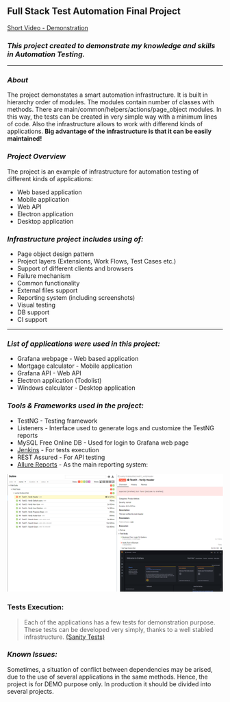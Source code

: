 ## **Full Stack Test Automation Final Project**
[Short Video - Demonstration](https://vimeo.com/658418465)
### **_This project created to demonstrate my knowledge and skills in Automation Testing._**
***
### _About_
The project demonstates a smart automation infrastructure. It is built in hierarchy order of modules. The modules contain number of classes with methods.
There are main/common/helpers/actions/page_object modules.
In this way, the tests can be created in very simple way with a minimum lines of code.
Also the infrastructure allows to work with differend kinds of applications.
**Big advantage of the infrastructure is that it can be easily maintained!**

### _Project Overview_

The project is an example of infrastructure for automation testing of different kinds of applications:
* Web based application
* Mobile application
* Web API
* Electron application
* Desktop application

### **_Infrastructure project includes using of:_**
* Page object design pattern
* Project layers (Extensions, Work Flows, Test Cases etc.)
* Support of different clients and browsers
* Failure mechanism
* Common functionality
* External files support
* Reporting system (including screenshots)
* Visual testing
* DB support
* CI support  

***

### _List of applications were used in this project:_
* Grafana webpage - Web based application
* Mortgage calculator - Mobile application
* Grafana API - Web API
* Electron application (Todolist)
* Windows calculator - Desktop application

### _Tools & Frameworks used in the project:_
* TestNG - Testing framework
* Listeners - Interface used to generate logs and customize the TestNG reports
* MySQL Free Online DB - Used for login to Grafana web page
* [Jenkins](https://www.jenkins.io/) - For tests execution
* REST Assured - For API testing
* [Allure Reports](http://allure.qatools.ru/) - As the main reporting system:

![This is an image](/allure-results/Report-Failure.png)


### Tests Execution:
> Each of the applications has a few tests for demonstration purpose.
These tests can be developed very simply, thanks to a well stabled infrastructure.
[(Sanity Tests)](https://github.com/Tal-Raanan/FullStack-Automation_Project/tree/master/src/test/java/sanity)
### _Known Issues:_
Sometimes, a situation of conflict between dependencies may be arised, due to the use of several applications in the same methods.
Hence, the project is for DEMO purpose only. In production it should be divided into several projects.
